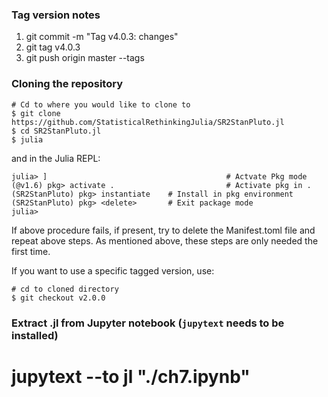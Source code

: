 
### Tag version notes

1. git commit -m "Tag v4.0.3: changes"
2. git tag v4.0.3
3. git push origin master --tags

### Cloning the repository

```
# Cd to where you would like to clone to
$ git clone https://github.com/StatisticalRethinkingJulia/SR2StanPluto.jl
$ cd SR2StanPluto.jl
$ julia
```
and in the Julia REPL:

```
julia> ]                                        # Actvate Pkg mode
(@v1.6) pkg> activate .                         # Activate pkg in .
(SR2StanPluto) pkg> instantiate    # Install in pkg environment
(SR2StanPluto) pkg> <delete>       # Exit package mode
julia>
```

If above procedure fails, if present, try to delete the Manifest.toml file and repeat above steps. As mentioned above, these steps are only needed the first time.

If you want to use a specific tagged version, use:
```
# cd to cloned directory
$ git checkout v2.0.0
```

### Extract .jl from Jupyter notebook (`jupytext` needs to be installed)

# jupytext --to jl "./ch7.ipynb"
